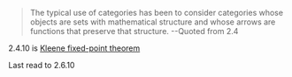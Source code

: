 > The typical use of categories has been to consider categories whose objects are sets with mathematical structure and whose arrows are functions that preserve that structure.  --Quoted from 2.4

2.4.10 is [Kleene fixed-point theorem](https://en.wikipedia.org/wiki/Kleene_fixed-point_theorem)

Last read to 2.6.10
